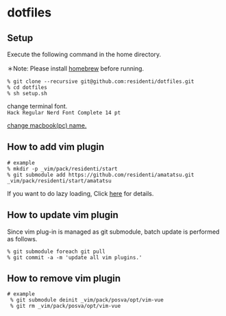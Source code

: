 # dotfiles

## Setup
Execute the following command in the home directory.

＊Note: Please install [homebrew](https://brew.sh/index_ja) before running.

```
% git clone --recursive git@github.com:residenti/dotfiles.git
% cd dotfiles
% sh setup.sh
```

change terminal font.  
`Hack Regular Nerd Font Complete 14 pt`

[change macbook(pc) name.](https://support.apple.com/ja-jp/guide/mac-help/mchlp2322/mac)

## How to add vim plugin
```
# example
% mkdir -p _vim/pack/residenti/start
% git submodule add https://github.com/residenti/amatatsu.git _vim/pack/residenti/start/amatatsu
```
If you want to do lazy loading, Click [here](https://residenti-blog.herokuapp.com/articles/442) for details.

## How to update vim plugin
Since vim plug-in is managed as git submodule, batch update is performed as follows.

```
% git submodule foreach git pull
% git commit -a -m 'update all vim plugins.'
```

## How to remove vim plugin
```
# example
 % git submodule deinit _vim/pack/posva/opt/vim-vue
 % git rm _vim/pack/posva/opt/vim-vue
```
